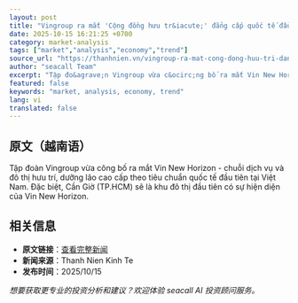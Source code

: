 ```yaml
---
layout: post
title: "Vingroup ra mắt 'Cộng đồng hưu tr&iacute;' đẳng cấp quốc tế đầu ti&ecirc;n tại Việt Nam"
date: 2025-10-15 16:21:25 +0700
category: market-analysis
tags: ["market","analysis","economy","trend"]
source_url: "https://thanhnien.vn/vingroup-ra-mat-cong-dong-huu-tri-dang-cap-quoc-te-dau-tien-tai-viet-nam-18525101519052195.htm"
author: "seacall Team"
excerpt: "Tập đo&agrave;n Vingroup vừa c&ocirc;ng bố ra mắt Vin New Horizon - chuỗi dịch vụ v&agrave; đ&ocirc; thị hưu tr&iacute;, dưỡng l&atilde;o cao cấp theo ti&ecirc;u chuẩn quốc tế đầu ti&ecirc;n tại Việt ..."
featured: false
keywords: "market, analysis, economy, trend"
lang: vi
translated: false
---
```


## 原文（越南语）

Tập đo&agrave;n Vingroup vừa c&ocirc;ng bố ra mắt Vin New Horizon - chuỗi dịch vụ v&agrave; đ&ocirc; thị hưu tr&iacute;, dưỡng l&atilde;o cao cấp theo ti&ecirc;u chuẩn quốc tế đầu ti&ecirc;n tại Việt Nam. Đặc biệt, Cần Giờ (TP.HCM) sẽ l&agrave; khu đ&ocirc; thị đầu ti&ecirc;n c&oacute; sự hiện diện của Vin New Horizon.

## 相关信息

- **原文链接**：[查看完整新闻](https://thanhnien.vn/vingroup-ra-mat-cong-dong-huu-tri-dang-cap-quoc-te-dau-tien-tai-viet-nam-18525101519052195.htm)
- **新闻来源**：Thanh Nien Kinh Te
- **发布时间**：2025/10/15

*想要获取更专业的投资分析和建议？欢迎体验 seacall AI 投资顾问服务。*